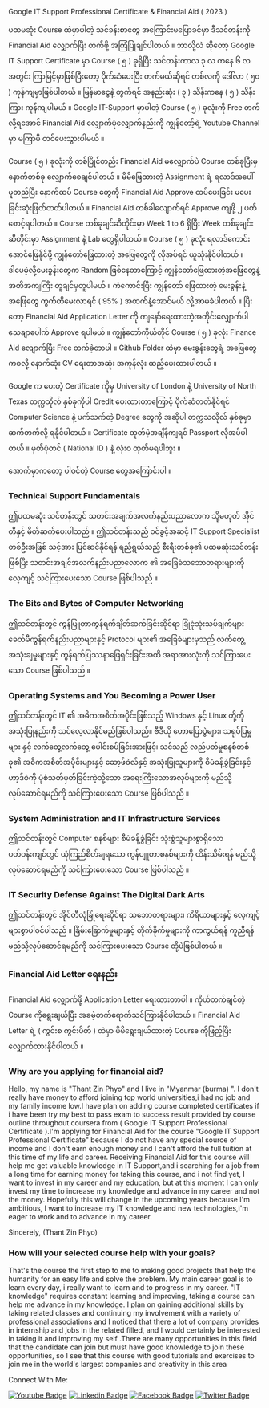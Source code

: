 Google IT Support Professional Certificate & Financial Aid ( 2023 )

ပထမဆုံး Course ထဲမှာပါတဲ့ သင်ခန်းစာတွေ အကြောင်းမပြောခင်မှာ ဒီသင်တန်းကို Financial Aid လျှောက်ပြီး တက်ဖို့ အကြံပြုချင်ပါတယ် ။ ဘာလို့လဲ ဆိုတော့ Google IT Support Certificate မှာ Course ( ၅ ) ခုရှိပြီး  သင်တန်းကာလ ၃ လ ကနေ ၆ လအတွင်း ကြာမြင့်မှာဖြစ်ပြီးတော့ ပိုက်ဆံပေးပြီး တက်မယ်ဆိုရင် တစ်လကို ဒေါ်လာ ( ၅၀ ) ကုန်ကျမှာဖြစ်ပါတယ် ။ မြန်မာငွေနဲ့ တွက်ရင် အနည်းဆုံး ( ၃ ) သိန်းကနေ ( ၅ ) သိန်းကြား ကုန်ကျပါမယ် ။ Google IT-Support မှာပါတဲ့ Course  ( ၅ ) ခုလုံးကို Free တက်လို့ရအောင် Financial Aid လျှောက်ပုံလျှောက်နည်းကို ကျွန်တော့်ရဲ့ Youtube Channel မှာ မကြာမီ တင်ပေးသွားပါမယ် ။

Course ( ၅ ) ခုလုံးကို တစ်ပြိုင်တည်း Financial Aid မလျှောက်ပဲ Course တစ်ခုပြီးမှ နောက်တစ်ခု လျှောက်စေချင်ပါတယ် ။ မိမိဖြေထားတဲ့ Assignment ရဲ့ ရလာဒ်အပေါ်မူတည်ပြီး နောက်ထပ် Course တွေကို Financial Aid Approve ထပ်ပေးခြင်း မပေးခြင်းဆုံးဖြတ်တတ်ပါတယ် ။ Financial Aid တစ်ခါလျောက်ရင် Approve ကျဖို့ ၂ ပတ်စောင့်ရပါတယ် ။ Course တစ်ခုချင်ဆီတိုင်းမှာ Week 1 to 6 ရှိပြီး Week တစ်ခုချင်းဆီတိုင်းမှာ Assignment နဲ့ Lab တွေရှိပါတယ် ။ Course ( ၅ ) ခုလုံး ရလာဒ်ကောင်းအောင်ဖြေနိုင်ဖို့   ကျွန်တော်ဖြေထားတဲ့ အဖြေတွေကို လိုအပ်ရင် ယူသုံးနိုင်ပါတယ် ။ ဒါပေမဲ့လို့မေးခွန်းတွေက Random ဖြစ်နေတာကြောင့် ကျွန်တော်ဖြေထားတဲ့အဖြေတွေနဲ့ အတိအကျကြီး တူချင်မှတူပါမယ် ။ ကံကောင်းပြီး ကျွန်တော် ဖြေထားတဲ့ မေးခွန်းနဲ့အဖြေတွေ ကွက်တိမေးလာရင် ( 95% ) အထက်နဲ့အောင်မယ် လို့အာမခံပါတယ် ။ ပြီးတော့ Financial Aid Application Letter ကို ကျနော်ရေးထားတဲ့အတိုင်းလျှောက်ပါ သေချာပေါက် Approve ရပါမယ် ။ ကျွန်တော်ကိုယ်တိုင် Course ( ၅ ) ခုလုံး Finance Aid လျောက်ပြီး Free တက်ခဲ့တာပါ ။ Github Folder ထဲမှာ မေးခွန်းတွေရဲ့ အဖြေတွေကစလို့ နောက်ဆုံး CV ရေးတာအဆုံး အကုန်လုံး ထည့်ပေးထားပါတယ် ။ 

Google က ပေးတဲ့ Certificate ကိုမှ University of London နဲ့ University of North Texas တက္ကသိုလ် နှစ်ခုကိုပါ Credit ပေးထားတာကြောင့် ပိုက်ဆံတတ်နိုင်ရင် Computer Science နဲ့ ပက်သက်တဲ့ Degree တွေကို အဆိုပါ တက္ကသလိုလ် နှစ်ခုမှာ ဆက်တက်လို့ ရနိုင်ပါတယ် ။ Certificate ထုတ်မဲ့အချိန်ကျရင် Passport လိုအပ်ပါတယ် ။ မှတ်ပုံတင် ( National ID ) နဲ့ လုံးဝ ထုတ်မရပါဘူး ။ 

အောက်မှာကတော့ ပါဝင်တဲ့ Course တွေအကြောင်းပါ  ။ 

### Technical Support Fundamentals

ဤပထမဆုံး သင်တန်းတွင် သတင်းအချက်အလက်နည်းပညာလောက သို့မဟုတ် အိုင်တီနှင့် မိတ်ဆက်ပေးပါသည် ။ ဤသင်တန်းသည် ဝင်ခွင့်အဆင့် IT Support Specialist တစ်ဦးအဖြစ် သင့်အား ပြင်ဆင်နိုင်ရန် ရည်ရွယ်သည့် စီးရီးတစ်ခု၏ ပထမဆုံးသင်တန်းဖြစ်ပြီး သတင်းအချင်အလက်နည်းပညာလောက ၏ အခြေခံသဘောတရားများကို လေ့ကျင့် သင်ကြားပေးသော Course ဖြစ်ပါသည် ။ 

### The Bits and Bytes of Computer Networking

ဤသင်တန်းတွင် ကွန်ပြူတာကွန်ရက်ချိတ်ဆက်ခြင်းဆိုင်ရာ ခြုံငုံသုံးသပ်ချက်များ ခေတ်မီကွန်ရက်နည်းပညာများနှင့် Protocol များ၏ အခြေခံများမှသည် လက်တွေ့အသုံးချမှုများနှင့် ကွန်ရက်ပြဿနာဖြေရှင်းခြင်းအထိ အရာအားလုံးကို သင်ကြားပေးသော Course ဖြစ်ပါသည် ။ 

### Operating Systems and You Becoming a Power User

ဤသင်တန်းတွင် IT ၏ အဓိကအစိတ်အပိုင်းဖြစ်သည့် Windows နှင့် Linux တို့ကို အသုံးပြုနည်းကို သင်လေ့လာနိုင်မည်ဖြစ်ပါသည်။ ဗီဒီယို ဟောပြောပွဲများ၊ သရုပ်ပြမှုများ နှင့် လက်တွေ့လက်တွေ့ ပေါင်းစပ်ခြင်းအားဖြင့်၊ သင်သည် လည်ပတ်မှုစနစ်တစ်ခု၏ အဓိကအစိတ်အပိုင်းများနှင့် ဆော့ဖ်ဝဲလ်နှင့် အသုံးပြုသူများကို စီမံခန့်ခွဲခြင်းနှင့် ဟာ့ဒ်ဝဲကို ပုံစံသတ်မှတ်ခြင်းကဲ့သို့သော အရေးကြီးသောအလုပ်များကို မည်သို့လုပ်ဆောင်ရမည်ကို သင်ကြားပေးသော Course ဖြစ်ပါသည် ။ 

### System Administration and IT Infrastructure Services

ဤသင်တန်းတွင် Computer စနစ်များ စီမံခန့်ခွဲခြင်း သုံးစွဲသူများစွာရှိသော ပတ်ဝန်းကျင်တွင် ယုံကြည်စိတ်ချရသော ကွန်ပျူတာစနစ်များကို ထိန်းသိမ်းရန် မည်သို့လုပ်ဆောင်ရမည်ကို သင်ကြားပေးသော Course ဖြစ်ပါသည် ။ 

### IT Security Defense Against The Digital Dark Arts

ဤသင်တန်းတွင် အိုင်တီလုံခြုံရေးဆိုင်ရာ သဘောတရားများ၊ ကိရိယာများနှင့် လေ့ကျင့်များစွာပါဝင်ပါသည် ။ ခြိမ်းခြောက်မှုများနှင့် တိုက်ခိုက်မှုများကို ကာကွယ်ရန် ကူညီရန် မည်သို့လုပ်ဆောင်ရမည်ကို  သင်ကြားပေးသော Course တို့ပဲဖြစ်ပါတယ် ။

### Financial Aid Letter ရေးနည်း

Financial Aid လျှောက်ဖို့ Application Letter ရေးထားတာပါ ။ ကိုယ်တက်ချင်တဲ့ Course ကိုရွေးချယ်ပြီး အခမဲ့တက်ရောက်သင်ကြားနိုင်ပါတယ် ။ Financial Aid Letter ရဲ့ ( ကွင်းစ ကွင်းပိတ် ) ထဲမှာ မိမိရွေးချယ်ထားတဲ့ Course ကိုဖြည့်ပြီး လျှောက်ထားနိုင်ပါတယ် ။

### Why are you applying for financial aid?

Hello, my name is "Thant Zin Phyo" and I live in "Myanmar (burma) ". I don't really have money to afford joining top world universities,i had no job and my family income low.I have plan on adding course completed  certificates if i have been try my best to pass exam to success result  provided  by course outline throughout coursera from (
Google IT Support Professional Certificate ).I'm applying for Financial Aid for the course "Google IT Support Professional Certificate" because I do not have any special source of income and I don't earn enough money and I can't afford the full tuition at this time of my life and career. Receiving Financial Aid for this course will help me get valuable knowledge in IT Support,and i searching for a job from a long time for earning money for taking this course, and i not find yet, I want to invest in my career and my education, 
but at this moment I can only invest my time to increase my knowledge and advance in my career and not the money. Hopefully this will change in the upcoming years because I'm ambitious, I want to increase my IT knowledge and new technologies,I'm eager to work and to advance in my career.

Sincerely, 
(Thant Zin Phyo) 

### How will your selected course help with your goals?

That's the course the first step to me to making good projects that help the humanity for an easy life and solve the problem. My main career goal is to learn every day, i really want to learn and to progress in my career. "IT knowledge" requires constant learning and improving, taking a course can help me advance in my knowledge.
I plan on gaining additional skills by taking related classes and continuing my involvement with a variety of professional associations and I noticed that there a lot of company provides in internship and jobs in the related filled, and I would certainly be interested in taking it and improving my self .There are many opportunities in this field that the candidate can join but must have good knowledge to join these opportunities, so I see that this course with good tutorials and exercises to join me in the world's largest companies and creativity in this area


 Connect With Me:
 

 [![Youtube Badge](https://img.shields.io/badge/YouTube-FF0000?style=for-the-badge&logo=youtube&logoColor=white)](https://www.youtube.com/@burmarom/featured)
 [![Linkedin Badge](https://img.shields.io/badge/Linkedin-E4405F?style=for-the-badge&logo=linkedin&logoColor=white)](https://www.linkedin.com/in/thantzinphyo11/) 
 [![Facebook Badge](https://img.shields.io/badge/Facebook-1877F2?style=for-the-badge&logo=facebook&logoColor=white)](https://www.facebook.com/thantzin.phyo.18) 
 [![Twitter Badge](https://img.shields.io/badge/Twitter-0077B5?style=for-the-badge&logo=twitter&logoColor=white)](https://twitter.com/ThantZinPhyoOP) 
